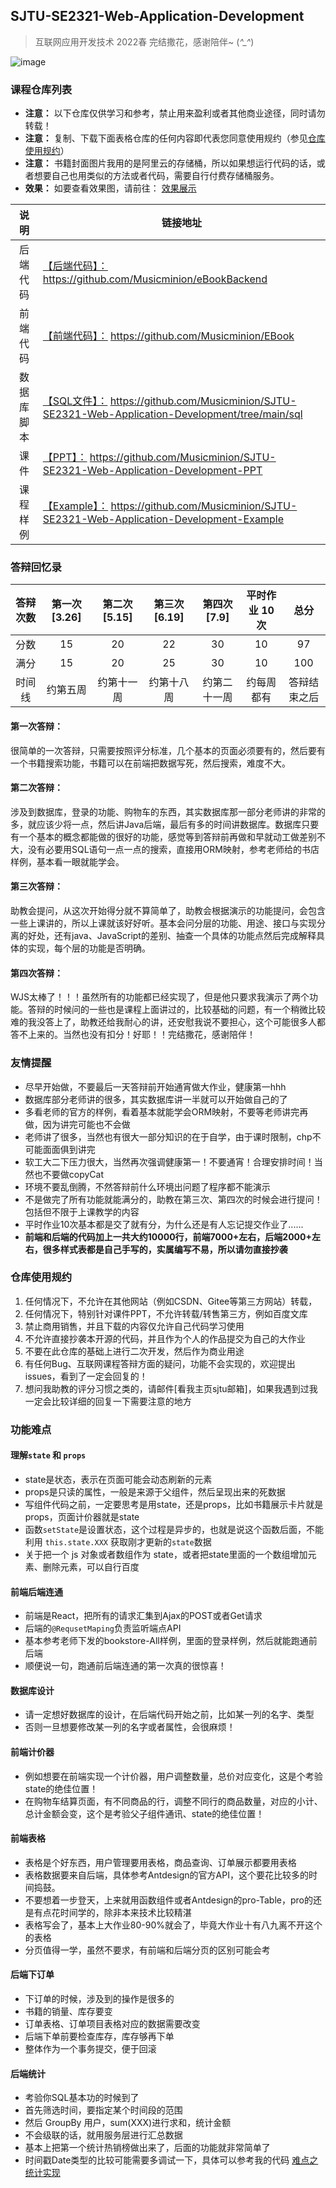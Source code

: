 ## SJTU-SE2321-Web-Application-Development 

> 互联网应用开发技术 2022春 完结撒花，感谢陪伴~ (*^_^*)

![image](https://user-images.githubusercontent.com/84625273/178091100-d5d5513a-93f6-41ed-8070-79b766667e60.png)

### 课程仓库列表
- **注意：** 以下仓库仅供学习和参考，禁止用来盈利或者其他商业途径，同时请勿转载！
- **注意：** 复制、下载下面表格仓库的任何内容即代表您同意使用规约（参见[仓库使用规约](#仓库使用规约)）
- **注意：** 书籍封面图片我用的是阿里云的存储桶，所以如果想运行代码的话，或者想要自己也用类似的方法或者代码，需要自行付费存储桶服务。
- **效果：** 如要查看效果图，请前往： [效果展示](https://github.com/Musicminion/SJTU-SE2321-Web-Application-Development/wiki/EffectDisplay-%E6%95%88%E6%9E%9C%E5%B1%95%E7%A4%BA)

|      说明      |                           链接地址                           |
| :------------: | ---------------------------------------------------------- |
| 后端代码 |   [【后端代码】：](https://github.com/Musicminion/eBookBackend)  https://github.com/Musicminion/eBookBackend  |
| 前端代码 |       [【前端代码】：](https://github.com/Musicminion/EBook)  https://github.com/Musicminion/EBook       |
|   数据库脚本  | [【SQL文件】：](https://github.com/Musicminion/SJTU-SE2321-Web-Application-Development/tree/main/sql)  https://github.com/Musicminion/SJTU-SE2321-Web-Application-Development/tree/main/sql|
|      课件      | [【PPT】：](https://github.com/Musicminion/SJTU-SE2321-Web-Application-Development-PPT)  https://github.com/Musicminion/SJTU-SE2321-Web-Application-Development-PPT |
|    课程样例    | [【Example】：](https://github.com/Musicminion/SJTU-SE2321-Web-Application-Development-Example)  https://github.com/Musicminion/SJTU-SE2321-Web-Application-Development-Example |

### 答辩回忆录

| 答辩次数 | 第一次 [3.26] | 第二次 [5.15] | 第三次 [6.19] | 第四次  [7.9] | 平时作业 10次 | 总分 |
| :------: | :----: | :----: | :----: | :----: | :------: | :--: |
|   分数   |   15   |   20   |   22   |   30   |   10    | 97  |
|   满分   |   15   |   20   |   25   |   30   |    10    | 100  |
|   时间线  |   约第五周  |   约第十一周   |  约第十八周   |  约第二十一周     | 约每周都有  | 答辩结束之后  |

#### 第一次答辩：
很简单的一次答辩，只需要按照评分标准，几个基本的页面必须要有的，然后要有一个书籍搜索功能，书籍可以在前端把数据写死，然后搜索，难度不大。

#### 第二次答辩：
涉及到数据库，登录的功能、购物车的东西，其实数据库那一部分老师讲的非常的多，就应该少将一点，然后讲Java后端，最后有多的时间讲数据库。数据库只要有一个基本的概念都能做的很好的功能，感觉等到答辩前再做和早就动工做差别不大，没有必要用SQL语句一点一点的搜索，直接用ORM映射，参考老师给的书店样例，基本看一眼就能学会。

#### 第三次答辩：
助教会提问，从这次开始得分就不算简单了，助教会根据演示的功能提问，会包含一些上课讲的，所以上课就该好好听。基本会问分层的功能、用途、接口与实现分离的好处，还有java、JavaScript的差别、抽查一个具体的功能点然后完成解释具体的实现，每个层的功能是否明确。

#### 第四次答辩：
WJS太棒了！！！虽然所有的功能都已经实现了，但是他只要求我演示了两个功能。答辩的时候问的一些也是课程上面讲过的，比较基础的问题，有一个稍微比较难的我没答上了，助教还给我耐心的讲，还安慰我说不要担心，这个可能很多人都答不上来的。当然也没有扣分！好耶！！完结撒花，感谢陪伴！


### 友情提醒
- 尽早开始做，不要最后一天答辩前开始通宵做大作业，健康第一hhh
- 数据库部分老师讲的很多，其实数据库讲一半就可以开始做自己的了
- 多看老师的官方的样例，看着基本就能学会ORM映射，不要等老师讲完再做，因为讲完可能也不会做
- 老师讲了很多，当然也有很大一部分知识的在于自学，由于课时限制，chp不可能面面俱到讲完
- 软工大二下压力很大，当然再次强调健康第一！不要通宵！合理安排时间！当然也不要做copyCat
- 环境不要乱倒腾，不然答辩前什么环境出问题了程序都不能演示
- 不是做完了所有功能就能满分的，助教在第三次、第四次的时候会进行提问！包括但不限于上课教学的内容
- 平时作业10次基本都是交了就有分，为什么还是有人忘记提交作业了......
- **前端和后端的代码加上一共大约10000行，前端7000+左右，后端2000+左右，很多样式表都是自己手写的，实属编写不易，所以请勿直接抄袭**

### 仓库使用规约
1. 任何情况下，不允许在其他网站（例如CSDN、Gitee等第三方网站）转载，
2. 任何情况下，特别针对课件PPT，不允许转载/转售第三方，例如百度文库
3. 禁止商用销售，并且下载的内容仅允许自己代码学习使用
4. 不允许直接抄袭本开源的代码，并且作为个人的作品提交为自己的大作业
5. 不要在此仓库的基础上进行二次开发，然后作为商业用途
6. 有任何Bug、互联网课程答辩方面的疑问，功能不会实现的，欢迎提出 issues，看到了一定会回复的！
7. 想问我助教的评分习惯之类的，请邮件[看我主页sjtu邮箱]，如果我遇到过我一定会比较详细的回复一下需要注意的地方


### 功能难点
#### 理解`state` 和 `props`
- state是状态，表示在页面可能会动态刷新的元素
- props是只读的属性，一般是来源于父组件，然后呈现出来的死数据
- 写组件代码之前，一定要思考是用state，还是props，比如书籍展示卡片就是props，页面计价器就是state
- 函数`setState`是设置状态，这个过程是异步的，也就是说这个函数后面，不能利用 `this.state.XXX` 获取刚才更新的`state`数据
- 关于把一个 js 对象或者数组作为 state，或者把state里面的一个数组增加元素、删除元素，可以自行百度

#### 前端后端连通
- 前端是React，把所有的请求汇集到Ajax的POST或者Get请求
- 后端的`@RequsetMaping`负责监听端点API
- 基本参考老师下发的bookstore-All样例，里面的登录样例，然后就能跑通前后端
- 顺便说一句，跑通前后端连通的第一次真的很惊喜！

#### 数据库设计
- 请一定想好数据库的设计，在后端代码开始之前，比如某一列的名字、类型
- 否则一旦想要修改某一列的名字或者属性，会很麻烦！

#### 前端计价器
- 例如想要在前端实现一个计价器，用户调整数量，总价对应变化，这是个考验state的绝佳位置！
- 在购物车结算页面，有不同商品的行，调整不同行的商品数量，对应的小计、总计金额会变，这个是考验父子组件通讯、state的绝佳位置！

#### 前端表格
- 表格是个好东西，用户管理要用表格，商品查询、订单展示都要用表格
- 表格数据要来自后端，具体参考Antdesign的官方API，这个要花比较多的时间捣鼓。
- 不要想着一步登天，上来就用函数组件或者Antdesign的pro-Table，pro的还是有点花时间学的，除非本来技术比较精湛
- 表格写会了，基本上大作业80-90%就会了，毕竟大作业十有八九离不开这个的表格
- 分页值得一学，虽然不要求，有前端和后端分页的区别可能会考


#### 后端下订单
- 下订单的时候，涉及到的操作是很多的
- 书籍的销量、库存要变
- 订单表格、订单项目表格对应的数据需要改变
- 后端下单前要检查库存，库存够再下单
- 整体作为一个事务提交，便于回滚

#### 后端统计
- 考验你SQL基本功的时候到了
- 首先筛选时间，要指定某个时间段的范围
- 然后 GroupBy 用户，sum(XXX)进行求和，统计金额
- 不会级联的话，就用服务层进行汇总数据
- 基本上把第一个统计热销榜做出来了，后面的功能就非常简单了
- 时间戳Date类型的比较可能需要多调试一下，具体可以参考我的代码 [难点之统计实现](https://github.com/Musicminion/eBookBackend/blob/master/src/main/java/com/zzq/ebook/repository/OrderItemRepository.java)




